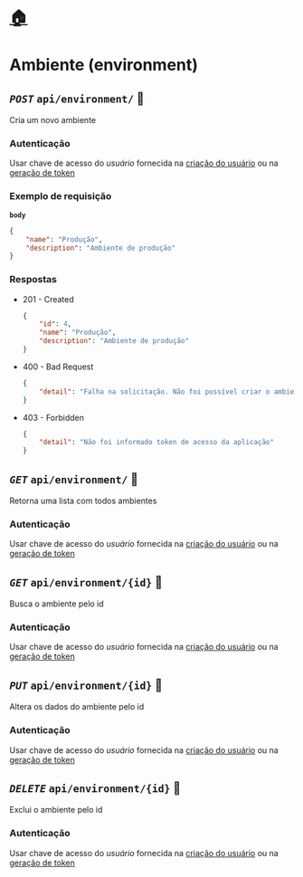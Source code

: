 # [:house:](../readme.md)

# Ambiente (environment)

## *`POST`* `api/environment/` :closed_lock_with_key:

Cria um novo ambiente

### Autenticação

Usar chave de acesso do *usuário* fornecida na [criação do usuário](#usuário-user) ou na [geração de token](#chave-de-acesso-do-usuário-user_token)

### Exemplo de requisição

**`body`**
```json
{
    "name": "Produção",
    "description": "Ambiente de produção"
}
```

### Respostas

- 201 - Created
    ```json
    {
        "id": 4,
        "name": "Produção",
        "description": "Ambiente de produção"
    }
    ```

- 400 - Bad Request
    ```json
    {
        "detail": "Falha na solicitação. Não foi possível criar o ambiente"
    }
    ```

- 403 - Forbidden
    ```json
    {
        "detail": "Não foi informado token de acesso da aplicação"
    }

## *`GET`* `api/environment/` :closed_lock_with_key:

Retorna uma lista com todos ambientes

### Autenticação

Usar chave de acesso do *usuário* fornecida na [criação do usuário](#usuário-user) ou na [geração de token](#chave-de-acesso-do-usuário-user_token)


## *`GET`* `api/environment/{id}` :closed_lock_with_key:

Busca o ambiente pelo id

### Autenticação

Usar chave de acesso do *usuário* fornecida na [criação do usuário](#usuário-user) ou na [geração de token](#chave-de-acesso-do-usuário-user_token)


## *`PUT`* `api/environment/{id}` :closed_lock_with_key:

Altera os dados do ambiente pelo id

### Autenticação

Usar chave de acesso do *usuário* fornecida na [criação do usuário](#usuário-user) ou na [geração de token](#chave-de-acesso-do-usuário-user_token)


## *`DELETE`* `api/environment/{id}` :closed_lock_with_key:

Exclui o ambiente pelo id

### Autenticação

Usar chave de acesso do *usuário* fornecida na [criação do usuário](#usuário-user) ou na [geração de token](#chave-de-acesso-do-usuário-user_token)
